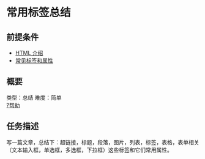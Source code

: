 # 常用标签总结
## 前提条件  
* [HTML 介绍](http://www.jianshu.com/p/878b7c8e2773)
* [常见标签和属性](http://www.jianshu.com/p/e1517a713556)

## 概要
类型：总结
难度：简单  
[?帮助](http://www.jianshu.com/p/2053ab47a70d)

## 任务描述
写一篇文章，总结下：超链接，标题，段落，图片，列表，标签，表格，表单相关（文本输入框，单选框，多选框，下拉框）这些标签和它们常用属性。
